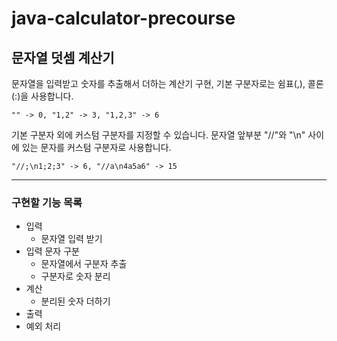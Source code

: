# java-calculator-precourse

## 문자열 덧셈 계산기

문자열을 입력받고 숫자를 추출해서 더하는 계산기 구현, 기본 구분자로는 쉼표(,), 콜론(:)을 사용합니다.

```
"" -> 0, "1,2" -> 3, "1,2,3" -> 6
```

기본 구분자 외에 커스텀 구분자를 지정할 수 있습니다. 문자열 앞부분 "//"와 "\n" 사이에 있는 문자를 커스텀 구분자로 사용합니다.

```
"//;\n1;2;3" -> 6, "//a\n4a5a6" -> 15
```

---

### 구현할 기능 목록

- 입력
    - 문자열 입력 받기
- 입력 문자 구분
    - 문자열에서 구분자 추출
    - 구분자로 숫자 분리
- 계산
    - 분리된 숫자 더하기
- 출력
- 예외 처리